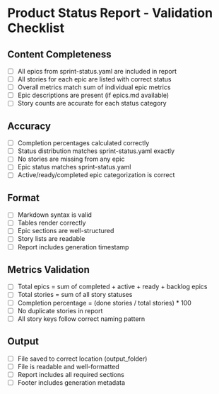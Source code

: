 # Product Status Report - Validation Checklist

## Content Completeness

- [ ] All epics from sprint-status.yaml are included in report
- [ ] All stories for each epic are listed with correct status
- [ ] Overall metrics match sum of individual epic metrics
- [ ] Epic descriptions are present (if epics.md available)
- [ ] Story counts are accurate for each status category

## Accuracy

- [ ] Completion percentages calculated correctly
- [ ] Status distribution matches sprint-status.yaml exactly
- [ ] No stories are missing from any epic
- [ ] Epic status matches sprint-status.yaml
- [ ] Active/ready/completed epic categorization is correct

## Format

- [ ] Markdown syntax is valid
- [ ] Tables render correctly
- [ ] Epic sections are well-structured
- [ ] Story lists are readable
- [ ] Report includes generation timestamp

## Metrics Validation

- [ ] Total epics = sum of completed + active + ready + backlog epics
- [ ] Total stories = sum of all story statuses
- [ ] Completion percentage = (done stories / total stories) * 100
- [ ] No duplicate stories in report
- [ ] All story keys follow correct naming pattern

## Output

- [ ] File saved to correct location (output_folder)
- [ ] File is readable and well-formatted
- [ ] Report includes all required sections
- [ ] Footer includes generation metadata
